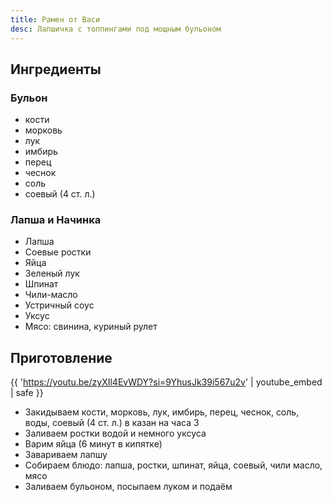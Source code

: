 ```yaml
---
title: Рамен от Васи
desc: Лапшичка с топпингами под мощным бульоном
---
```


## Ингредиенты

### Бульон

- кости
- морковь
- лук
- имбирь
- перец
- чеснок
- соль
- соевый (4 ст. л.)

### Лапша и Начинка

- Лапша
- Соевые ростки
- Яйца
- Зеленый лук
- Шпинат
- Чили-масло
- Устричный соус
- Уксус
- Мясо: свинина, куриный рулет


## Приготовление

{{ 'https://youtu.be/zyXIl4EvWDY?si=9YhusJk39i567u2v' | youtube_embed | safe }}

- Закидываем кости, морковь, лук, имбирь, перец, чеснок, соль, воды, соевый (4 ст. л.) в казан на часа 3
- Заливаем ростки водой и немного уксуса
- Варим яйца (6 минут в кипятке)
- Завариваем лапшу
- Собираем блюдо: лапша, ростки, шпинат, яйца, соевый, чили масло, мясо
- Заливаем бульоном, посыпаем луком и подаём
